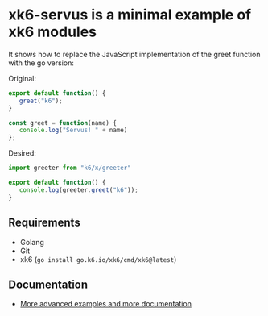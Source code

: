 # xk6-servus is a minimal example of xk6 modules

It shows how to replace the JavaScript implementation of the greet function with the go version:

Original:

```javascript
export default function() {
   greet("k6");
}

const greet = function(name) {
   console.log("Servus! " + name)
};
```

Desired:

```javascript
import greeter from "k6/x/greeter"

export default function() {
   console.log(greeter.greet("k6"));
}
```

## Requirements

* Golang
* Git
* xk6 (`go install go.k6.io/xk6/cmd/xk6@latest`)

## Documentation

* [More advanced examples and more documentation](https://k6.io/docs/extensions/getting-started/create/javascript-extensions/)